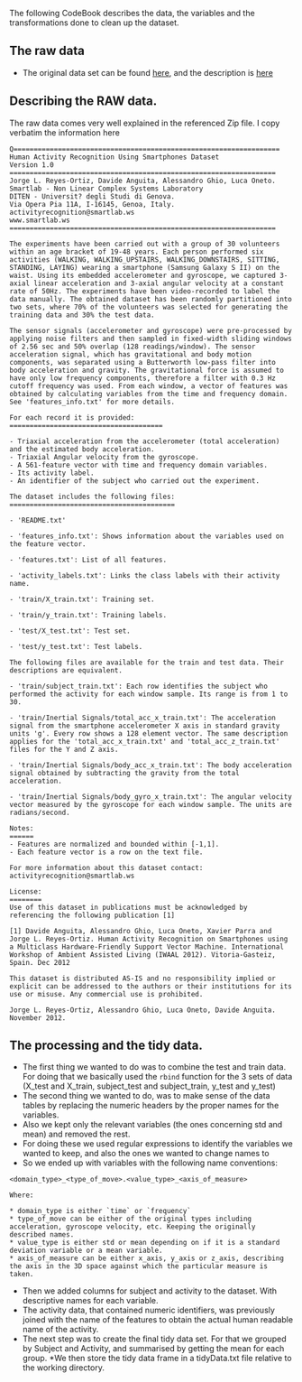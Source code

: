 The following CodeBook describes the data, the variables and the transformations done to clean up the dataset.

## The raw data

* The original data set can be found [here](https://d396qusza40orc.cloudfront.net/getdata%2Fprojectfiles%2FUCI%20HAR%20Dataset.zip), and the description is [here](http://archive.ics.uci.edu/ml/datasets/Human+Activity+Recognition+Using+Smartphones)

## Describing the RAW data.

The raw data comes very well explained in the referenced Zip file. I copy verbatim the information here 

```
Q==================================================================
Human Activity Recognition Using Smartphones Dataset
Version 1.0
==================================================================
Jorge L. Reyes-Ortiz, Davide Anguita, Alessandro Ghio, Luca Oneto.
Smartlab - Non Linear Complex Systems Laboratory
DITEN - Universit? degli Studi di Genova.
Via Opera Pia 11A, I-16145, Genoa, Italy.
activityrecognition@smartlab.ws
www.smartlab.ws
==================================================================

The experiments have been carried out with a group of 30 volunteers within an age bracket of 19-48 years. Each person performed six activities (WALKING, WALKING_UPSTAIRS, WALKING_DOWNSTAIRS, SITTING, STANDING, LAYING) wearing a smartphone (Samsung Galaxy S II) on the waist. Using its embedded accelerometer and gyroscope, we captured 3-axial linear acceleration and 3-axial angular velocity at a constant rate of 50Hz. The experiments have been video-recorded to label the data manually. The obtained dataset has been randomly partitioned into two sets, where 70% of the volunteers was selected for generating the training data and 30% the test data. 

The sensor signals (accelerometer and gyroscope) were pre-processed by applying noise filters and then sampled in fixed-width sliding windows of 2.56 sec and 50% overlap (128 readings/window). The sensor acceleration signal, which has gravitational and body motion components, was separated using a Butterworth low-pass filter into body acceleration and gravity. The gravitational force is assumed to have only low frequency components, therefore a filter with 0.3 Hz cutoff frequency was used. From each window, a vector of features was obtained by calculating variables from the time and frequency domain. See 'features_info.txt' for more details. 

For each record it is provided:
======================================

- Triaxial acceleration from the accelerometer (total acceleration) and the estimated body acceleration.
- Triaxial Angular velocity from the gyroscope. 
- A 561-feature vector with time and frequency domain variables. 
- Its activity label. 
- An identifier of the subject who carried out the experiment.

The dataset includes the following files:
=========================================

- 'README.txt'

- 'features_info.txt': Shows information about the variables used on the feature vector.

- 'features.txt': List of all features.

- 'activity_labels.txt': Links the class labels with their activity name.

- 'train/X_train.txt': Training set.

- 'train/y_train.txt': Training labels.

- 'test/X_test.txt': Test set.

- 'test/y_test.txt': Test labels.

The following files are available for the train and test data. Their descriptions are equivalent. 

- 'train/subject_train.txt': Each row identifies the subject who performed the activity for each window sample. Its range is from 1 to 30. 

- 'train/Inertial Signals/total_acc_x_train.txt': The acceleration signal from the smartphone accelerometer X axis in standard gravity units 'g'. Every row shows a 128 element vector. The same description applies for the 'total_acc_x_train.txt' and 'total_acc_z_train.txt' files for the Y and Z axis. 

- 'train/Inertial Signals/body_acc_x_train.txt': The body acceleration signal obtained by subtracting the gravity from the total acceleration. 

- 'train/Inertial Signals/body_gyro_x_train.txt': The angular velocity vector measured by the gyroscope for each window sample. The units are radians/second. 

Notes: 
======
- Features are normalized and bounded within [-1,1].
- Each feature vector is a row on the text file.

For more information about this dataset contact: activityrecognition@smartlab.ws

License:
========
Use of this dataset in publications must be acknowledged by referencing the following publication [1] 

[1] Davide Anguita, Alessandro Ghio, Luca Oneto, Xavier Parra and Jorge L. Reyes-Ortiz. Human Activity Recognition on Smartphones using a Multiclass Hardware-Friendly Support Vector Machine. International Workshop of Ambient Assisted Living (IWAAL 2012). Vitoria-Gasteiz, Spain. Dec 2012

This dataset is distributed AS-IS and no responsibility implied or explicit can be addressed to the authors or their institutions for its use or misuse. Any commercial use is prohibited.

Jorge L. Reyes-Ortiz, Alessandro Ghio, Luca Oneto, Davide Anguita. November 2012.
```

## The processing and the tidy data.
* The first thing we wanted to do was to combine the test and train data. For doing that we basically used the `rbind` function for the 3 sets of data (X_test and X_train, subject_test and subject_train, y_test and y_test)
* The second thing we wanted to do, was to make sense of the data tables by replacing the numeric headers by the proper names for the variables.
* Also we kept only the relevant variables (the ones concerning std and mean) and removed the rest.
* For doing these we used regular expressions to identify the variables we wanted to keep, and also the ones we wanted to change names to
* So we ended up with variables with the following name conventions:

```
<domain_type>_<type_of_move>.<value_type>_<axis_of_measure>
```

    Where:

    * domain_type is either `time` or `frequency`
    * type_of_move can be either of the original types including acceleration, gyroscope velocity, etc. Keeping the originally described names.
    * value_type is either std or mean depending on if it is a standard deviation variable or a mean variable.
    * axis_of_measure can be either x_axis, y_axis or z_axis, describing the axis in the 3D space against which the particular measure is taken.

* Then we added columns for subject and activity to the dataset. With descriptive names for each variable.
* The activity data, that contained numeric identifiers, was previously joined with the name of the features to obtain the actual human readable name of the activity.
* The next step was to create the final tidy data set. For that we grouped by Subject and Activity, and summarised by getting the mean for each group.
*We then store the tidy data frame in a tidyData.txt file relative to the working directory.
